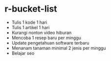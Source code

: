 # r-bucket-list
- Tulis 1 kode 1 hari
- Tulis 1 artikel 1 hari
- Kurangi nonton video hiburan
- Mencoba 1 resep baru per minggu
- Update pengetahuan software terbaru
- Menanam tanaman minimal 2 jenis per minggu
- Belajar seo
